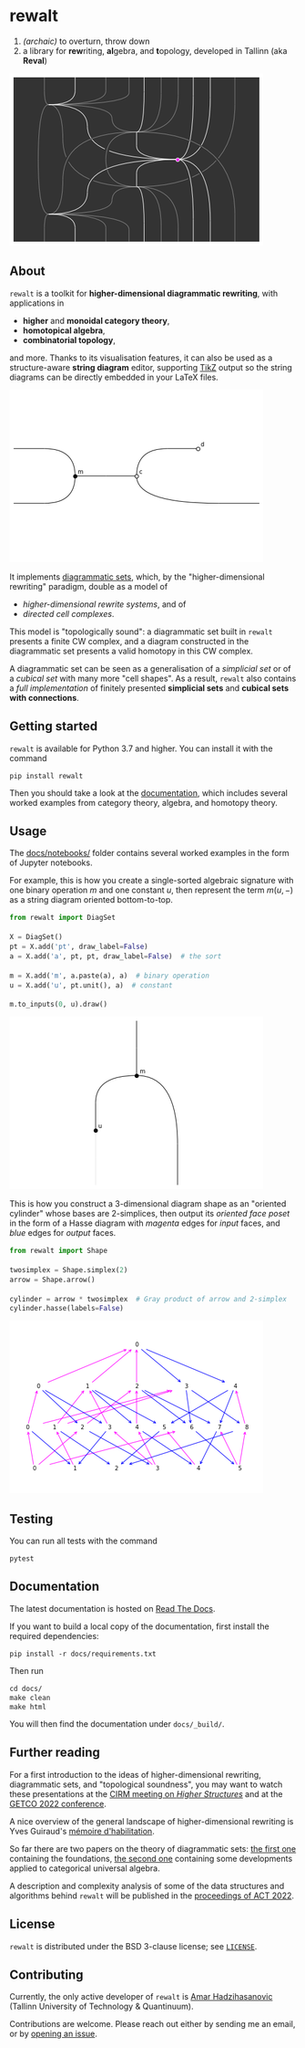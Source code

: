 # rewalt

1. *(archaic)* to overturn, throw down
2. a library for **rew**riting, **al**gebra, and **t**opology, developed in Tallinn (aka **Reval**)

![CoolDiagram](docs/_static/img/readme_1.png)

## About

`rewalt` is a toolkit for **higher-dimensional diagrammatic rewriting**, with applications in

- **higher** and **monoidal category theory**,
- **homotopical algebra**,
- **combinatorial topology**,

and more. Thanks to its visualisation features, it can also be used as a structure-aware **string diagram** editor, supporting [TikZ](https://tikz.net/) output so the string diagrams can be directly embedded in your LaTeX files.

![BlackWhiteDiagram](docs/_static/img/readme_2.png)

It implements [diagrammatic sets](https://arxiv.org/abs/2007.14505), which, by the "higher-dimensional rewriting" paradigm, double as a model of

- *higher-dimensional rewrite systems*, and of
- *directed cell complexes*.

This model is "topologically sound": a diagrammatic set built in `rewalt` presents a finite CW complex, and a diagram constructed in the diagrammatic set presents a valid homotopy in this CW complex.

A diagrammatic set can be seen as a generalisation of a *simplicial set* or of a *cubical set* with many more "cell shapes". As a result, `rewalt` also contains a *full implementation* of finitely presented **simplicial sets** and **cubical sets with connections**.

## Getting started

`rewalt` is available for Python 3.7 and higher. You can install it with the command

```shell
pip install rewalt
```

Then you should take a look at the [documentation](https://rewalt.readthedocs.io/), which includes several worked examples from category theory, algebra, and homotopy theory.

## Usage

The [docs/notebooks/](docs/notebooks/) folder contains several worked examples in the form of Jupyter notebooks.

For example, this is how you create a single-sorted algebraic signature with one binary operation $m$ and one constant $u$, then represent the term $m(u, -)$ as a string diagram oriented bottom-to-top.

```python
from rewalt import DiagSet

X = DiagSet()
pt = X.add('pt', draw_label=False)
a = X.add('a', pt, pt, draw_label=False)  # the sort

m = X.add('m', a.paste(a), a)  # binary operation
u = X.add('u', pt.unit(), a)  # constant

m.to_inputs(0, u).draw()
```

![ExampleAlgebra](docs/_static/img/readme_3.png)

This is how you construct a 3-dimensional diagram shape as an "oriented cylinder" whose bases are 2-simplices, then output its *oriented face poset* in the form of a Hasse diagram with *magenta* edges for *input* faces, and *blue* edges for *output* faces.

```python
from rewalt import Shape

twosimplex = Shape.simplex(2)
arrow = Shape.arrow()

cylinder = arrow * twosimplex  # Gray product of arrow and 2-simplex
cylinder.hasse(labels=False)
```

![ExampleTopology](docs/_static/img/readme_4.png)

## Testing

You can run all tests with the command

```shell
pytest
```

## Documentation

The latest documentation is hosted on [Read The Docs](https://rewalt.readthedocs.io/).

If you want to build a local copy of the documentation, first install the required dependencies:

```shell
pip install -r docs/requirements.txt
```

Then run

```shell
cd docs/
make clean
make html
```

You will then find the documentation under `docs/_build/`.

## Further reading

For a first introduction to the ideas of higher-dimensional rewriting, diagrammatic sets, and "topological soundness", you may want to watch these presentations at the [CIRM meeting on *Higher Structures*](https://cirmbox.cirm-math.fr/s/8a8DXyFA4bzaSNF) and at the [GETCO 2022 conference](https://youtu.be/UlVZPiJ87kw).

A nice overview of the general landscape of higher-dimensional rewriting is Yves Guiraud's [mémoire d'habilitation](https://webusers.imj-prg.fr/~yves.guiraud/articles/hdr.pdf).

So far there are two papers on the theory of diagrammatic sets: [the first one](https://arxiv.org/abs/2007.14505) containing the foundations, [the second one](https://arxiv.org/abs/2101.10361) containing some developments applied to categorical universal algebra.

A description and complexity analysis of some of the data structures and algorithms behind `rewalt` will be published in the [proceedings of ACT 2022](https://msp.cis.strath.ac.uk/act2022/).

## License

`rewalt` is distributed under the BSD 3-clause license; see [`LICENSE`](LICENSE).

## Contributing

Currently, the only active developer of `rewalt` is [Amar Hadzihasanovic](https://ioc.ee/~amar) (Tallinn University of Technology & Quantinuum).

Contributions are welcome. Please reach out either by sending me an email, or by [opening an issue](https://github.com/ahadziha/rewalt/issues/new).
